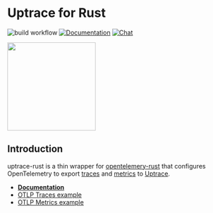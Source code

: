# Uptrace for Rust

![build workflow](https://github.com/uptrace/uptrace-rust/actions/workflows/build.yml/badge.svg)
[![Documentation](https://img.shields.io/badge/uptrace-documentation-informational)](https://uptrace.dev/get/opentelemetry-rust)
[![Chat](https://img.shields.io/badge/-telegram-red?color=white&logo=telegram&logoColor=black)](https://t.me/uptrace)

<a href="https://uptrace.dev/get/opentelemetry-rust">
  <img src="https://uptrace.dev/get/devicon/rust-plain.svg" height="200px" />
</a>

## Introduction

uptrace-rust is a thin wrapper for
[opentelemery-rust](https://github.com/open-telemetry/opentelemetry-rust) that configures
OpenTelemetry to export [traces](https://uptrace.dev/opentelemetry/distributed-tracing) and
[metrics](https://uptrace.dev/opentelemetry/metrics) to [Uptrace](https://uptrace.dev/).

- [**Documentation**](https://uptrace.dev/get/opentelemetry-rust)
- [OTLP Traces example](examples/otlp-traces)
- [OTLP Metrics example](examples/otlp-traces)
